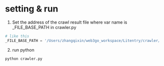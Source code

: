 # setting & run
1. Set the address of the crawl result file where var name is _FILE_BASE_PATH in crawler.py
```python
# like this
_FILE_BASE_PATH = '/Users/zhangqixin/web3go_workspace/Litentry/crawler/'
```
2. run python
```shell
python crawler.py
```